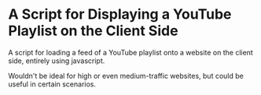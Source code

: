 # A Script for Displaying a YouTube Playlist on the Client Side
A script for loading a feed of a YouTube playlist onto a website on the client side, entirely using javascript.

Wouldn't be ideal for high or even medium-traffic websites, but could be useful in certain scenarios.
